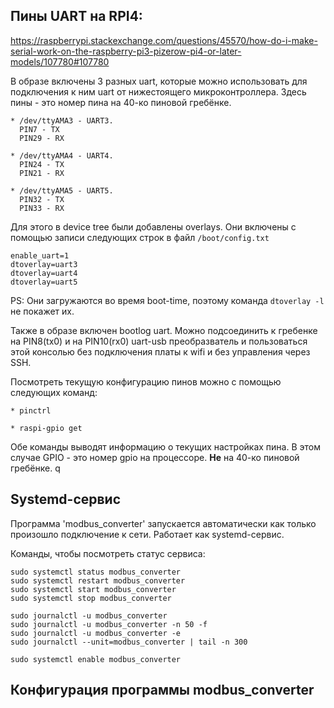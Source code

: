 ## Пины UART на RPI4:
https://raspberrypi.stackexchange.com/questions/45570/how-do-i-make-serial-work-on-the-raspberry-pi3-pizerow-pi4-or-later-models/107780#107780

В образе включены 3 разных uart, которые можно использовать для подключения к ним uart от нижестоящего микроконтроллера.
Здесь пины - это номер пина на 40-ко пиновой гребёнке.
```
* /dev/ttyAMA3 - UART3.
  PIN7 - TX
  PIN29 - RX

* /dev/ttyAMA4 - UART4.
  PIN24 - TX
  PIN21 - RX

* /dev/ttyAMA5 - UART5.
  PIN32 - TX
  PIN33 - RX
```
Для этого в device tree были добавлены overlays. Они включены с помощью записи следующих строк в файл `/boot/config.txt`
```
enable_uart=1
dtoverlay=uart3
dtoverlay=uart4
dtoverlay=uart5
```
PS: Они загружаются во время boot-time, поэтому команда `dtoverlay -l` не покажет их.

Также в образе включен bootlog uart. Можно подсоединить к гребенке на PIN8(tx0) и на PIN10(rx0)
uart-usb преобразватель и пользоваться этой консолью без подключения платы к wifi и без управления через SSH.

Посмотреть текущую конфигурацию пинов можно с помощью следующих команд:
```
* pinctrl

* raspi-gpio get
```
Обе команды выводят информацию о текущих настройках пина. В этом случае GPIO<N> - это номер gpio на процессоре. **Не** на 40-ко пиновой гребёнке.
q
## Systemd-сервис
Программа 'modbus_converter' запускается автоматически как только произошло подключение к сети.
Работает как systemd-сервис.

Команды, чтобы посмотреть статус сервиса:
```
sudo systemctl status modbus_converter
sudo systemctl restart modbus_converter
sudo systemctl start modbus_converter
sudo systemctl stop modbus_converter

sudo journalctl -u modbus_converter
sudo journalctl -u modbus_converter -n 50 -f
sudo journalctl -u modbus_converter -e
sudo journalctl --unit=modbus_converter | tail -n 300

sudo systemctl enable modbus_converter
```


## Конфигурация программы modbus_converter